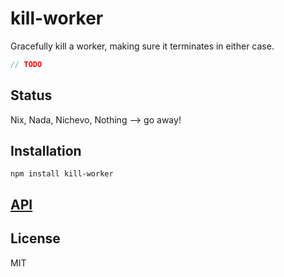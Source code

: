 # kill-worker

Gracefully kill a worker, making sure it terminates in either case.

```js
// TODO
```

## Status

Nix, Nada, Nichevo, Nothing --> go away!

## Installation

    npm install kill-worker

## [API](https://thlorenz.github.io/kill-worker)


## License

MIT
